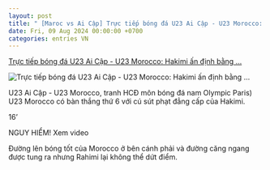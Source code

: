 ```yaml
---
layout: post
title: " [Maroc vs Ai Cập] Trực tiếp bóng đá U23 Ai Cập - U23 Morocco: Hakimi ấn định bằng ..."
date: Fri, 09 Aug 2024 00:00:00 +0700
categories: entries VN
---
```

[Trực tiếp bóng đá U23 Ai Cập - U23 Morocco: Hakimi ấn định bằng ...](https://www.24h.com.vn/bong-da/truc-tiep-bong-da-u23-ai-cap-u23-morocco-khac-biet-o-hang-phong-ngu-olympic-c48a1592229.html)

![Trực tiếp bóng đá U23 Ai Cập - U23 Morocco: Hakimi ấn định bằng ...](https://cdn.24h.com.vn/upload/3-2024/images/2024-08-08/2-1200-1723134708-444-width1200height628-watermark.jpg)

U23 Ai Cập - U23 Morocco, tranh HCĐ môn bóng đá nam Olympic Paris) U23 Morocco có bàn thắng thứ 6 với cú sút phạt đẳng cấp của Hakimi.

16’

NGUY HIỂM! Xem video

Đường lên bóng tốt của Morocco ở bên cánh phải và đường căng ngang được tung ra nhưng Rahimi lại không thể dứt điểm.

